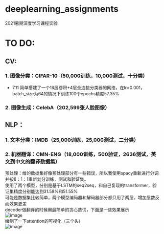 # deeplearning_assignments
2021暑期深度学习课程实验

# TO DO:

## CV:

### 1. 图像分类：CIFAR-10（50,000训练，10,000测试，十分类）
* 7.11 简单搭建了一个16层卷积+4层全连接分类器的网络，在lr=0.001，batch_size为64的情况下训练100个epochs精度57.35%

### 2. 图像生成：CelebA（202,599张人脸图像）

## NLP：

### 1. 文本分类：IMDB（25,000训练，25,000测试，二分类）

### 2. 机器翻译：CMN-ENG（18,000训练，500验证，2636测试，英文到中文的翻译数据集）
预处理：给的数据集好像预处理部分有一些错误，所以我使用spacy重新进行分词并按8：1：1重新划分训练，测试和验证集。  
使用了两个模型，分别是基于LSTM的seq2seq，和自己复现的transformer，验证集精度分别能达到31.58%和51.55%  
可能是数据集比较简单，两个模型编码器和解码器部分都只用了两层，增加层数反而效果更差  
decoder做翻译的时候用最简单的贪心选词，下面是一些效果展示  
![image](deeplearning_assignments/Images/translation_examples.png)  
绘制了一下attention的可视化（三个头）  
![image](deeplearning_assignments/Images/attention_heatmap.png)  
